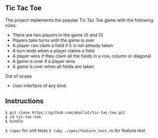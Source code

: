 Tic Tac Toe
---

The project implements the popular Tic Tac Toe game with the following rules:
  * There are two players in the game (X and O)
  * Players take turns until the game is over
  * A player can claim a field if it is not already taken
  * A turn ends when a player claims a field
  * A player wins if they claim all the fields in a row, column or diagonal
  * A game is over if a player wins
  * A game is over when all fields are taken

Out of scope
  * User interface of any kind

Instructions
---

```
$ git clone https://github.com/aballal/tic-tac-toe.git
$ cd tic-tac-toe
$ bundle
```

`$ rspec` for unit tests
`$ ruby ./spec/feature_test.rb` for feature test

